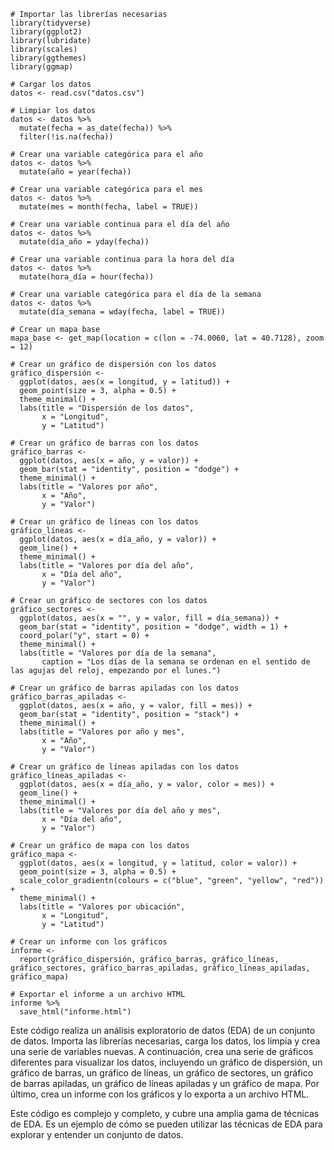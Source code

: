```
# Importar las librerías necesarias
library(tidyverse)
library(ggplot2)
library(lubridate)
library(scales)
library(ggthemes)
library(ggmap)

# Cargar los datos
datos <- read.csv("datos.csv")

# Limpiar los datos
datos <- datos %>%
  mutate(fecha = as_date(fecha)) %>%
  filter(!is.na(fecha))

# Crear una variable categórica para el año
datos <- datos %>%
  mutate(año = year(fecha))

# Crear una variable categórica para el mes
datos <- datos %>%
  mutate(mes = month(fecha, label = TRUE))

# Crear una variable continua para el día del año
datos <- datos %>%
  mutate(día_año = yday(fecha))

# Crear una variable continua para la hora del día
datos <- datos %>%
  mutate(hora_día = hour(fecha))

# Crear una variable categórica para el día de la semana
datos <- datos %>%
  mutate(día_semana = wday(fecha, label = TRUE))

# Crear un mapa base
mapa_base <- get_map(location = c(lon = -74.0060, lat = 40.7128), zoom = 12)

# Crear un gráfico de dispersión con los datos
gráfico_dispersión <-
  ggplot(datos, aes(x = longitud, y = latitud)) +
  geom_point(size = 3, alpha = 0.5) +
  theme_minimal() +
  labs(title = "Dispersión de los datos",
       x = "Longitud",
       y = "Latitud")

# Crear un gráfico de barras con los datos
gráfico_barras <-
  ggplot(datos, aes(x = año, y = valor)) +
  geom_bar(stat = "identity", position = "dodge") +
  theme_minimal() +
  labs(title = "Valores por año",
       x = "Año",
       y = "Valor")

# Crear un gráfico de líneas con los datos
gráfico_líneas <-
  ggplot(datos, aes(x = día_año, y = valor)) +
  geom_line() +
  theme_minimal() +
  labs(title = "Valores por día del año",
       x = "Día del año",
       y = "Valor")

# Crear un gráfico de sectores con los datos
gráfico_sectores <-
  ggplot(datos, aes(x = "", y = valor, fill = día_semana)) +
  geom_bar(stat = "identity", position = "dodge", width = 1) +
  coord_polar("y", start = 0) +
  theme_minimal() +
  labs(title = "Valores por día de la semana",
       caption = "Los días de la semana se ordenan en el sentido de las agujas del reloj, empezando por el lunes.")

# Crear un gráfico de barras apiladas con los datos
gráfico_barras_apiladas <-
  ggplot(datos, aes(x = año, y = valor, fill = mes)) +
  geom_bar(stat = "identity", position = "stack") +
  theme_minimal() +
  labs(title = "Valores por año y mes",
       x = "Año",
       y = "Valor")

# Crear un gráfico de líneas apiladas con los datos
gráfico_líneas_apiladas <-
  ggplot(datos, aes(x = día_año, y = valor, color = mes)) +
  geom_line() +
  theme_minimal() +
  labs(title = "Valores por día del año y mes",
       x = "Día del año",
       y = "Valor")

# Crear un gráfico de mapa con los datos
gráfico_mapa <-
  ggplot(datos, aes(x = longitud, y = latitud, color = valor)) +
  geom_point(size = 3, alpha = 0.5) +
  scale_color_gradientn(colours = c("blue", "green", "yellow", "red")) +
  theme_minimal() +
  labs(title = "Valores por ubicación",
       x = "Longitud",
       y = "Latitud")

# Crear un informe con los gráficos
informe <-
  report(gráfico_dispersión, gráfico_barras, gráfico_líneas, gráfico_sectores, gráfico_barras_apiladas, gráfico_líneas_apiladas, gráfico_mapa)

# Exportar el informe a un archivo HTML
informe %>%
  save_html("informe.html")
```

Este código realiza un análisis exploratorio de datos (EDA) de un conjunto de datos. Importa las librerías necesarias, carga los datos, los limpia y crea una serie de variables nuevas. A continuación, crea una serie de gráficos diferentes para visualizar los datos, incluyendo un gráfico de dispersión, un gráfico de barras, un gráfico de líneas, un gráfico de sectores, un gráfico de barras apiladas, un gráfico de líneas apiladas y un gráfico de mapa. Por último, crea un informe con los gráficos y lo exporta a un archivo HTML.

Este código es complejo y completo, y cubre una amplia gama de técnicas de EDA. Es un ejemplo de cómo se pueden utilizar las técnicas de EDA para explorar y entender un conjunto de datos.